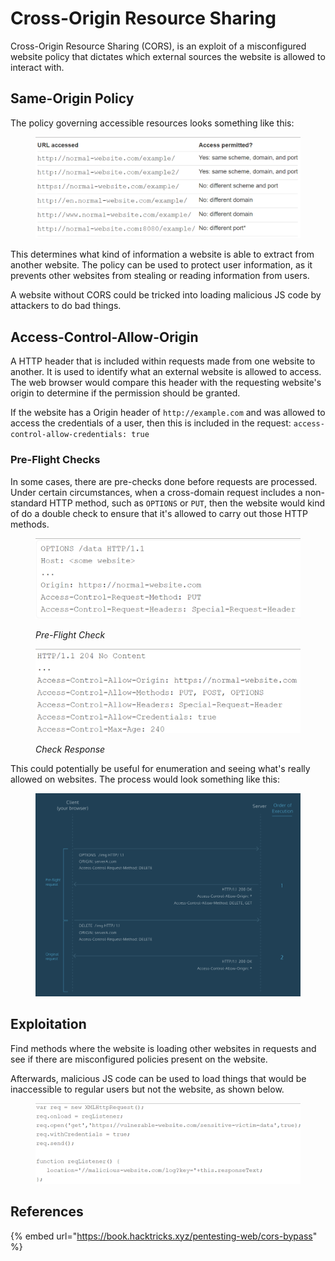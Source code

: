 # Cross-Origin Resource Sharing

Cross-Origin Resource Sharing (CORS), is an exploit of a misconfigured website policy that dictates which external sources the website is allowed to interact with. 

## Same-Origin Policy

The policy governing accessible resources looks something like this:

<figure><img src="../../.gitbook/assets/image (2341).png" alt=""><figcaption></figcaption></figure>

This determines what kind of information a website is able to extract from another website. The policy can be used to protect user information, as it prevents other websites from stealing or reading information from users. 

A website without CORS could be tricked into loading malicious JS code by attackers to do bad things.

## Access-Control-Allow-Origin

A HTTP header that is included within requests made from one website to another. It is used to identify what an external website is allowed to access. The web browser would compare this header with the requesting website's origin to determine if the permission should be granted.

If the website has a Origin header of `http://example.com` and was allowed to access the credentials of a user, then this is included in the request: `access-control-allow-credentials: true`

### Pre-Flight Checks

In some cases, there are pre-checks done before requests are processed. Under certain circumstances, when a cross-domain request includes a non-standard HTTP method, such as `OPTIONS` or `PUT`, then the website would kind of do a double check to ensure that it's allowed to carry out those HTTP methods.&#x20;

<figure><img src="../../.gitbook/assets/image (3104).png" alt=""><figcaption><p><em>Pre-Flight Check</em></p></figcaption></figure>

<figure><img src="../../.gitbook/assets/image (1974).png" alt=""><figcaption><p><em>Check Response</em></p></figcaption></figure>

This could potentially be useful for enumeration and seeing what's really allowed on websites. The process would look something like this:

<figure><img src="../../.gitbook/assets/image (2052).png" alt=""><figcaption></figcaption></figure>

## Exploitation

Find methods where the website is loading other websites in requests and see if there are misconfigured policies present on the website.

Afterwards, malicious JS code can be used to load things that would be inaccessible to regular users but not the website, as shown below.

<figure><img src="../../.gitbook/assets/image (3345).png" alt=""><figcaption></figcaption></figure>

## References

{% embed url="https://book.hacktricks.xyz/pentesting-web/cors-bypass" %}
